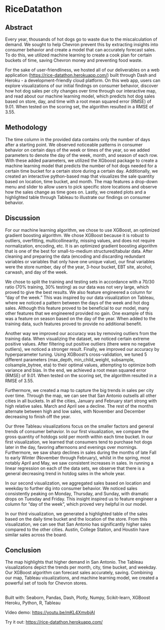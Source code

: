 # RiceDatathon

## Abstract
Every year, thousands of hot dogs go to waste due to the miscalculation of demand. We sought to help Chevron prevent this by extracting insights into consumer behavior and create a model that can accurately forecast sales. To do this, we utilized machine learning to create a cook plan for certain buckets of time, saving Chevron money and preventing food waste.

For the sake of user-friendliness, we hosted all of our deliverables on a web application (https://rice-datathon.herokuapp.com/) built through Dash and Heroku - a development-friendly cloud platform. On this web app, users can explore visualizations of our initial findings on consumer behavior, discover how hot dog sales per city changes over time through our interactive map, and read about our machine learning model, which predicts hot dog sales based on store, day, and time with a root mean squared error (RMSE) of 9.01. When tested on the scoring set, the algorithm resulted in a RMSE of 3.55.

## Methodology
The time column in the provided data contains only the number of days after a starting point. We observed noticeable patterns in consumer behavior on certain days of the week or times of the year, so we added parameters to denote the day of the week, month, and season of each row. With these added parameters, we utilized the XGboost package to create a machine learning model that predicts the number of hot dogs needed for a certain time bucket for a certain store during a certain day. Additionally, we created an interactive python-based map that visualizes the sale quantity based on location, time bucket, and month. The map features a drop-down menu and slider to allow users to pick specific store locations and observe how the sales change as time goes on. Lastly, we created plots and a highlighted table through Tableau to illustrate our findings on consumer behavior. 

## Discussion
For our machine learning algorithm, we chose to use XGBoost, an optimized gradient boosting algorithm. We chose XGBoost because it is robust to outliers, overfitting, multicollinearity, missing values, and does not require normalization, encoding, etc. It is an optimized gradient boosting algorithm that is one of the best for small-to-medium structured/tabular data. After cleaning and preparing the data (encoding and discarding redundant variables or variables that only have one unique value), our final variables were the store number, day of the year, 3-hour bucket, EBT site, alcohol, carwash, and day of the week. 

We chose to split the training and testing sets in accordance with a 70/30 ratio (70% training, 30% testing) as our data was not very large, which proved to give the best results. We also feature engineered a column for “day of the week.” This was inspired by our data visualization on Tableau, where we noticed a pattern between the days of the week and hot dog sales. Although this feature proved to be beneficial to our model, many other features that we engineered provided no gain. One example of this was a feature on season based on the day of the year. When added to the training data, such features proved to provide no additional benefit. 

Another way we improved our accuracy was by removing outliers from the training data. When visualizing the dataset, we noticed certain extreme positive values. After filtering out positive outliers (there were no negative outliers), we noticed a stronger result. Finally, we improved our accuracy by hyperparameter tuning. Using XGBoost’s cross-validation, we tuned 5 different parameters (max_depth, min_child_weight, subsample, colsample_bytree, eta) to their optimal values, attempting to optimize both variance and bias. In the end, we achieved a root mean squared error (RMSE) of 9.01. When tested on the scoring set, the algorithm resulted in a RMSE of 3.55.

Furthermore, we created a map to capture the big trends in sales per city over time. Through the map, we can see that San Antonio outsells all other cities in all buckets. In all the cities, January and February start strong with high relative sales. March and April see a decline. The rest of the months alternate between high and low sales, with November and December decreasing to finish off the year.

Our three Tableau visualizations focus on the smaller factors and general trends of consumer behavior. In our first visualization, we compare the gross quantity of hotdogs sold per month within each time bucket. In our first visualization, we learned that consumers tend to purchase hot dogs later in the day, favoring afternoons and evenings over mornings. Furthermore, we saw sharp declines in sales during the months of late Fall to early Winter (November through February), whilst in the spring, most notably April and May, we saw consistent increases in sales. In running a linear regression on each of the data sets, we observe that there is a general decreasing trend in hotdog sales in the whole year.

In our second visualization, we aggregated sales based on location and weekday to further dig into consumer behavior. We noticed sales consistently peaking on Monday, Thursday, and Sunday, with dramatic drops on Tuesday and Friday. This insight inspired us to feature engineer a column for “day of the week”, which proved very helpful in our model.

In our third visualization, we generated a highlighted table of the sales based on the daily time bucket and the location of the store. From this visualization, we can see that San Antonio has significantly higher sales compared to the other cities. Austin, College Station, and Houstin have similar sales across the board. 

## Conclusion
The map highlights that higher demand in San Antonio. The Tableau visualizations depict the trends per month, city, time bucket, and weekday. Our XGBoost algorithm can forecast sales accurately, saving. Combining our map, Tableau visualizations, and machine learning model, we created a powerful set of tools for Chevron stores.

##

Built with: Seaborn, Pandas, Dash, Plotly, Numpy, Scikit-learn, XGBoost Heroku, Python, R, Tableau

Video demo: https://youtu.be/mKL4XmvbjAI

Try it out: https://rice-datathon.herokuapp.com/

